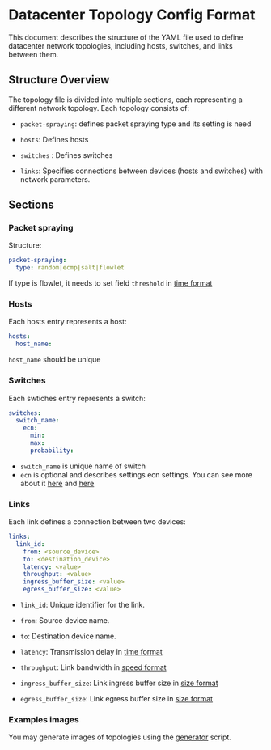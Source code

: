 # Datacenter Topology Config Format

This document describes the structure of the YAML file used to define datacenter network topologies, including hosts,
switches, and links between them.

## Structure Overview

The topology file is divided into multiple sections, each representing a different network topology. Each topology
consists of:

- `packet-spraying`: defines packet spraying type and its setting is need

- `hosts`: Defines hosts

- `switches` : Defines switches

- `links`: Specifies connections between devices (hosts and switches) with network parameters.

## Sections

### Packet spraying

Structure:
```yaml
packet-spraying:
  type: random|ecmp|salt|flowlet 
```

If type is flowlet, it needs to set field `threshold` in [time format](../README.md)

### Hosts

Each hosts entry represents a host:

```yaml
hosts:
  host_name: 
```

`host_name` should be unique 

### Switches

Each swtiches entry represents a switch:

```yaml
switches:
  switch_name:
    ecn:
      min:
      max:
      probability:
```
- `switch_name` is unique name of switch
- `ecn` is optional and describes settings ecn settings. You can see more about it [here](https://en.wikipedia.org/wiki/Weighted_random_early_detection) and [here](https://man7.org/linux/man-pages/man8/tc-red.8.html)  

### Links

Each link defines a connection between two devices:

```yaml
links:
  link_id:
    from: <source_device>
    to: <destination_device>
    latency: <value>
    throughput: <value>
    ingress_buffer_size: <value>
    egress_buffer_size: <value>
```

- `link_id`: Unique identifier for the link.

- `from`: Source device name.

- `to`: Destination device name.

- `latency`: Transmission delay in [time format](../README.md#units-data-format)

- `throughput`: Link bandwidth in [speed format](../README.md#units-data-format)

- `ingress_buffer_size`: Link ingress buffer size in [size format](../README.md#units-data-format)

- `egress_buffer_size`: Link egress buffer size in [size format](../README.md#units-data-format)

### Examples images

You may generate images of topologies using the [generator](../scripts/generate_image.py) script.
